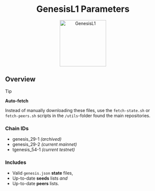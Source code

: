 <h1 align="center">
  GenesisL1 Parameters
</h1>

<p align="center">
  <img src="https://github.com/zenodeapp/genesisL1/assets/108588903/be368fa2-a154-48a6-b04b-8eb452b02033" alt="GenesisL1" width="150" height="150"/>
</p>

## Overview

> [!TIP]
> **Auto-fetch**
> 
> Instead of manually downloading these files, use the `fetch-state.sh` or `fetch-peers.sh` scripts in the `/utils`-folder found the main repositories.

### Chain IDs

- genesis_29-1 _(archived)_
- genesis_29-2 _(current mainnet)_
- tgenesis_54-1 _(current testnet)_

### Includes
- Valid `genesis.json` **state** files,
- Up-to-date **seeds** lists _and_
- Up-to-date **peers** lists.
